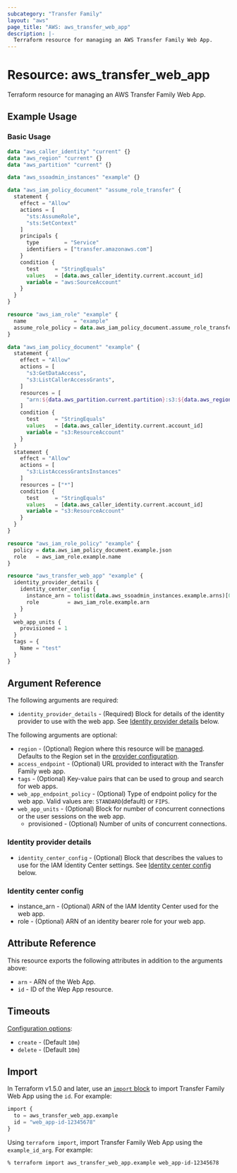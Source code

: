 ```yaml
---
subcategory: "Transfer Family"
layout: "aws"
page_title: "AWS: aws_transfer_web_app"
description: |-
  Terraform resource for managing an AWS Transfer Family Web App.
---
```


# Resource: aws_transfer_web_app

Terraform resource for managing an AWS Transfer Family Web App.

## Example Usage

### Basic Usage

```terraform
data "aws_caller_identity" "current" {}
data "aws_region" "current" {}
data "aws_partition" "current" {}

data "aws_ssoadmin_instances" "example" {}

data "aws_iam_policy_document" "assume_role_transfer" {
  statement {
    effect = "Allow"
    actions = [
      "sts:AssumeRole",
      "sts:SetContext"
    ]
    principals {
      type        = "Service"
      identifiers = ["transfer.amazonaws.com"]
    }
    condition {
      test     = "StringEquals"
      values   = [data.aws_caller_identity.current.account_id]
      variable = "aws:SourceAccount"
    }
  }
}

resource "aws_iam_role" "example" {
  name               = "example"
  assume_role_policy = data.aws_iam_policy_document.assume_role_transfer.json
}

data "aws_iam_policy_document" "example" {
  statement {
    effect = "Allow"
    actions = [
      "s3:GetDataAccess",
      "s3:ListCallerAccessGrants",
    ]
    resources = [
      "arn:${data.aws_partition.current.partition}:s3:${data.aws_region.current.name}:${data.aws_caller_identity.current.account_id}:access-grants/*"
    ]
    condition {
      test     = "StringEquals"
      values   = [data.aws_caller_identity.current.account_id]
      variable = "s3:ResourceAccount"
    }
  }
  statement {
    effect = "Allow"
    actions = [
      "s3:ListAccessGrantsInstances"
    ]
    resources = ["*"]
    condition {
      test     = "StringEquals"
      values   = [data.aws_caller_identity.current.account_id]
      variable = "s3:ResourceAccount"
    }
  }
}

resource "aws_iam_role_policy" "example" {
  policy = data.aws_iam_policy_document.example.json
  role   = aws_iam_role.example.name
}

resource "aws_transfer_web_app" "example" {
  identity_provider_details {
    identity_center_config {
      instance_arn = tolist(data.aws_ssoadmin_instances.example.arns)[0]
      role         = aws_iam_role.example.arn
    }
  }
  web_app_units {
    provisioned = 1
  }
  tags = {
    Name = "test"
  }
}
```

## Argument Reference

The following arguments are required:

* `identity_provider_details` - (Required) Block for details of the identity provider to use with the web app. See [Identity provider details](#identity-provider-details) below.

The following arguments are optional:

* `region` - (Optional) Region where this resource will be [managed](https://docs.aws.amazon.com/general/latest/gr/rande.html#regional-endpoints). Defaults to the Region set in the [provider configuration](https://registry.terraform.io/providers/hashicorp/aws/latest/docs#aws-configuration-reference).
* `access_endpoint` - (Optional) URL provided to interact with the Transfer Family web app.
* `tags` - (Optional) Key-value pairs that can be used to group and search for web apps.
* `web_app_endpoint_policy` - (Optional) Type of endpoint policy for the web app. Valid values are: `STANDARD`(default) or `FIPS`.
* `web_app_units` - (Optional) Block for number of concurrent connections or the user sessions on the web app.
    * provisioned - (Optional) Number of units of concurrent connections.

### Identity provider details

* `identity_center_config` - (Optional) Block that describes the values to use for the IAM Identity Center settings. See [Identity center config](#identity-center-config) below.

### Identity center config

* instance_arn - (Optional) ARN of the IAM Identity Center used for the web app.
* role - (Optional) ARN of an identity bearer role for your web app.

## Attribute Reference

This resource exports the following attributes in addition to the arguments above:

* `arn` - ARN of the Web App.
* `id` - ID of the Wep App resource.

## Timeouts

[Configuration options](https://developer.hashicorp.com/terraform/language/resources/syntax#operation-timeouts):

* `create` - (Default `10m`)
* `delete` - (Default `10m`)

## Import

In Terraform v1.5.0 and later, use an [`import` block](https://developer.hashicorp.com/terraform/language/import) to import Transfer Family Web App using the `id`. For example:

```terraform
import {
  to = aws_transfer_web_app.example
  id = "web_app-id-12345678"
}
```

Using `terraform import`, import Transfer Family Web App using the `example_id_arg`. For example:

```console
% terraform import aws_transfer_web_app.example web_app-id-12345678
```
